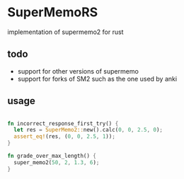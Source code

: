 # SuperMemoRS

implementation of supermemo2 for rust

## todo
- support for other versions of supermemo
- support for forks of SM2 such as the one used by anki

## usage
```rust

fn incorrect_response_first_try() {
  let res = SuperMemo2::new().calc(0, 0, 2.5, 0);
  assert_eq!(res, (0, 0, 2.5, 1));
}

fn grade_over_max_length() {
  super_memo2(50, 2, 1.3, 6);
}
```
